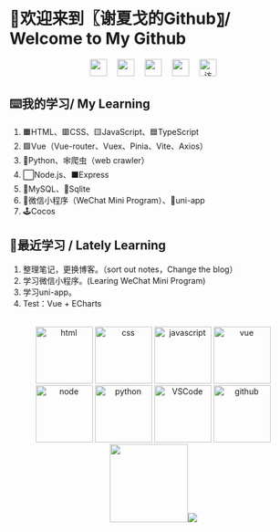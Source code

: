  # 👋欢迎来到〖谢夏戈的Github〗/ Welcome to My Github

<!-- 个人资料徽标 -->
<div align="center">
  <a href="https://xxggg.github.io/"><img height="30px" src="https://img.shields.io/badge/Blog-%E5%8D%9A%E5%AE%A2-blue"></a>&emsp;
  <a href="https://blog.csdn.net/qq_42460209"><img height="30px" src="https://img.shields.io/badge/CSDN-%E5%8D%9A%E5%AE%A2-c32136"></a>&emsp;
  <a href="https://weibo.com/u/2472496944"><img height="30px" src="https://img.shields.io/badge/Weibo-%E5%BE%AE%E5%8D%9A-orange"></a>&emsp;
  <a href="https://space.bilibili.com/5276030"><img height="30px" src="https://img.shields.io/badge/bilibili-B%E7%AB%99-ff69b4"></a>&emsp;
<!-- 访客数统计徽标 -->
  <img height="30px"  src="https://visitor-badge.glitch.me/badge?page_id=xxggg" alt="访客统计" />
</div>

## ⌨️我的学习/ My Learning 
1. 🟧HTML、🟥CSS、🟨JavaScript、🟦TypeScript
2. 🟩Vue（Vue-router、Vuex、Pinia、Vite、Axios）
3. 🐍Python、🕸️爬虫（web crawler）
4. ⬜Node.js、⬛Express
5. 🐬MySQL、🍃Sqlite
6. 🥝微信小程序（WeChat Mini Program）、🥝uni-app
7. 🕹️Cocos

## 📖最近学习 / Lately Learning
1. 整理笔记，更换博客。（sort out notes，Change the blog）
2. 学习微信小程序。(Learing WeChat Mini Program)
3. 学习uni-app。
4. Test：Vue + ECharts

<br />

<div align="center">
  <img alt-"html5" src="https://media.giphy.com/media/XAxylRMCdpbEWUAvr8/giphy.gif" height="100" title="html">
  <img alt="css" src="https://media.giphy.com/media/fsEaZldNC8A1PJ3mwp/giphy.gif" height="100" title="css">
  <img alt="javascript" src="https://media3.giphy.com/media/ln7z2eWriiQAllfVcn/200w.webp" height="100" title="javascript">
  <img alt="vue" src="https://media.giphy.com/media/VgGthkhUvGgOit7Y9i/giphy.gif" height="100" title="vue">
  <img alt="node" src="https://media.giphy.com/media/kdFc8fubgS31b8DsVu/giphy.gif" height="100" title="node">
  <img alt="python" src="https://i.giphy.com/media/LMt9638dO8dftAjtco/200.webp" height="100" title="python">
   <img alt="VSCode" src="https://i.giphy.com/media/IdyAQJVN2kVPNUrojM/200.webp" width="100" title="vscode">
  <img alt="github" src="https://i.giphy.com/media/KzJkzjggfGN5Py6nkT/200.webp" width="100" title="github">
</div>

<!-- 统计卡片 -->
<div align="center">
<img height="137px" src="https://github-readme-stats.vercel.app/api?username=XXGGG&hide_title=true&hide_border=true&show_icons=trueline_height=21&theme=dark" /><img src="https://github-readme-stats.vercel.app/api/top-langs/?username=XXGGG&hide_title=true&hide=html&hide_border=true&layout=compact&langs_count=6&icon_color=fff&theme=dark" /> 
</div>

